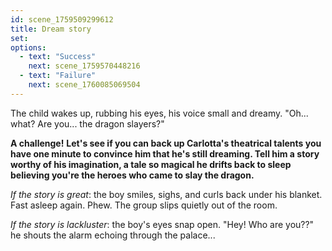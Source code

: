 ```yaml
---
id: scene_1759509299612
title: Dream story
set:
options:
  - text: "Success"
    next: scene_1759570448216
  - text: "Failure"
    next: scene_1760085069504
---
```


The child wakes up, rubbing his eyes, his voice small and dreamy.
"Oh... what? Are you... the dragon slayers?"

**A challenge!**
**Let's see if you can back up Carlotta's theatrical talents you have one minute to convince him that he's still dreaming. Tell him a story worthy of his imagination, a tale so magical he drifts back to sleep believing you're the heroes who came to slay the dragon.**

*If the story is great*: the boy smiles, sighs, and curls back under his blanket.
Fast asleep again. Phew. The group slips quietly out of the room.

*If the story is lackluster*: the boy's eyes snap open.
"Hey! Who are you??" he shouts the alarm echoing through the palace...